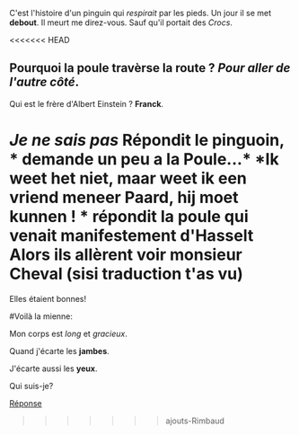 C'est l'histoire d'un pinguin qui *respirait* par les pieds. Un jour il se met **debout**. Il meurt me direz-vous. Sauf qu'il portait des *Crocs*.

<<<<<<< HEAD
## Pourquoi la poule travèrse la route ? *Pour aller de l'autre côté*.

Qui est le frère d'Albert Einstein ? **Franck**.

*Je ne sais pas* Répondit le pinguoin, * demande un peu a la Poule...* 
*Ik weet het niet, maar weet ik een vriend **meneer Paard**, hij moet kunnen ! * répondit la poule qui venait manifestement d'**Hasselt**
Alors ils allèrent voir monsieur Cheval (sisi traduction t'as vu) 
=======

Elles étaient bonnes!

#Voilà la mienne:

Mon corps est *long* et *gracieux*.  

Quand j'écarte les **jambes**.  

J'écarte aussi les **yeux**.  



Qui suis-je?

[Réponse](https://cdn2.gouiran-beaute.com/media/catalog/product/cache/1/image/1200x1200/9df78eab33525d08d6e5fb8d27136e95/c/i/ciseau-coiffeur-droit-mixte_091025500001KIMIKO_1.jpg)
>>>>>>> ajouts-Rimbaud
